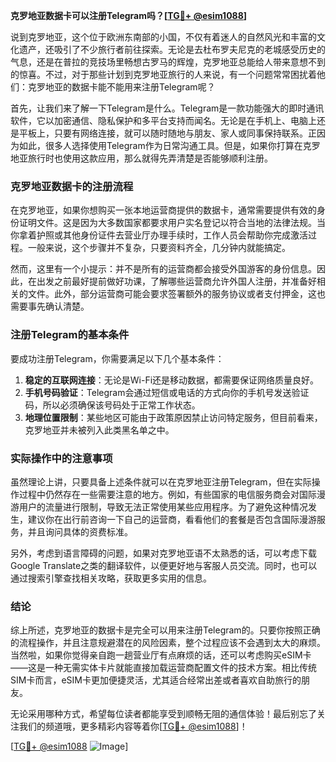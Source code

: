 **克罗地亚数据卡可以注册Telegram吗？[[TG💪+ @esim1088](https://t.me/s/esim1088)]**

说到克罗地亚，这个位于欧洲东南部的小国，不仅有着迷人的自然风光和丰富的文化遗产，还吸引了不少旅行者前往探索。无论是去杜布罗夫尼克的老城感受历史的气息，还是在普拉的竞技场里畅想古罗马的辉煌，克罗地亚总能给人带来意想不到的惊喜。不过，对于那些计划到克罗地亚旅行的人来说，有一个问题常常困扰着他们：克罗地亚的数据卡能不能用来注册Telegram呢？

首先，让我们来了解一下Telegram是什么。Telegram是一款功能强大的即时通讯软件，它以加密通信、隐私保护和多平台支持而闻名。无论是在手机上、电脑上还是平板上，只要有网络连接，就可以随时随地与朋友、家人或同事保持联系。正因为如此，很多人选择使用Telegram作为日常沟通工具。但是，如果你打算在克罗地亚旅行时也使用这款应用，那么就得先弄清楚是否能够顺利注册。

### 克罗地亚数据卡的注册流程

在克罗地亚，如果你想购买一张本地运营商提供的数据卡，通常需要提供有效的身份证明文件。这是因为大多数国家都要求用户实名登记以符合当地的法律法规。当你拿着护照或其他身份证件去营业厅办理手续时，工作人员会帮助你完成激活过程。一般来说，这个步骤并不复杂，只要资料齐全，几分钟内就能搞定。

然而，这里有一个小提示：并不是所有的运营商都会接受外国游客的身份信息。因此，在出发之前最好提前做好功课，了解哪些运营商允许外国人注册，并准备好相关的文件。此外，部分运营商可能会要求签署额外的服务协议或者支付押金，这也需要事先确认清楚。

### 注册Telegram的基本条件

要成功注册Telegram，你需要满足以下几个基本条件：

1. **稳定的互联网连接**：无论是Wi-Fi还是移动数据，都需要保证网络质量良好。
2. **手机号码验证**：Telegram会通过短信或电话的方式向你的手机号发送验证码，所以必须确保该号码处于正常工作状态。
3. **地理位置限制**：某些地区可能由于政策原因禁止访问特定服务，但目前看来，克罗地亚并未被列入此类黑名单之中。

### 实际操作中的注意事项

虽然理论上讲，只要具备上述条件就可以在克罗地亚注册Telegram，但在实际操作过程中仍然存在一些需要注意的地方。例如，有些国家的电信服务商会对国际漫游用户的流量进行限制，导致无法正常使用某些应用程序。为了避免这种情况发生，建议你在出行前咨询一下自己的运营商，看看他们的套餐是否包含国际漫游服务，并且询问具体的资费标准。

另外，考虑到语言障碍的问题，如果对克罗地亚语不太熟悉的话，可以考虑下载Google Translate之类的翻译软件，以便更好地与客服人员交流。同时，也可以通过搜索引擎查找相关攻略，获取更多实用的信息。

### 结论

综上所述，克罗地亚的数据卡是完全可以用来注册Telegram的。只要你按照正确的流程操作，并且注意规避潜在的风险因素，整个过程应该不会遇到太大的麻烦。当然啦，如果你觉得亲自跑一趟营业厅有点麻烦的话，还可以考虑购买eSIM卡——这是一种无需实体卡片就能直接加载运营商配置文件的技术方案。相比传统SIM卡而言，eSIM卡更加便捷灵活，尤其适合经常出差或者喜欢自助旅行的朋友。

无论采用哪种方式，希望每位读者都能享受到顺畅无阻的通信体验！最后别忘了关注我们的频道哦，更多精彩内容等着你[[TG💪+ @esim1088](https://t.me/s/esim1088)]！

[[TG💪+ @esim1088](https://t.me/s/esim1088) ![Image](https://i.postimg.cc/4NQfJmqS/Snipaste-2025-05-13-00-14-12.png)]